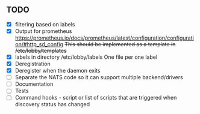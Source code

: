 ## TODO

* [X] filtering based on labels
* [X] Output for prometheus
    https://prometheus.io/docs/prometheus/latest/configuration/configuration/#http_sd_config
    ~~This should be implemented as a template in /etc/lobby/templates~~
* [X] labels in directory
    /etc/lobby/labels
    One file per one label
* [X] Deregistration
* [X] Deregister when the daemon exits
* [ ] Separate the NATS code so it can support multiple backend/drivers
* [ ] Documentation
* [ ] Tests
* [ ] Command hooks - script or list of scripts that are triggered when discovery status has changed
